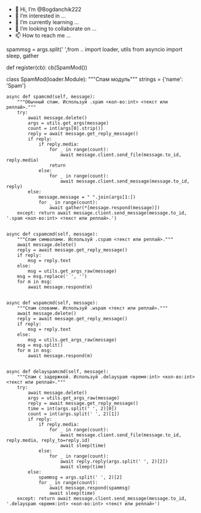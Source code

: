 - 👋 Hi, I’m @Bogdanchik222
- 👀 I’m interested in ...
- 🌱 I’m currently learning ...
- 💞️ I’m looking to collaborate on ...
- 📫 How to reach me ...

<!---
Bogdanchik222/Bogdanchik222 is a ✨ special ✨ repository because its `README.md` (this file) appears on your GitHub profile.
You can click the Preview link to take a look at your changes.
--->
spammsg = args.split(' ',from .. import loader, utils
from asyncio import sleep, gather


def register(cb):
    cb(SpamMod())

class SpamMod(loader.Module):
    """Спам модуль"""
    strings = {'name': 'Spam'}

    async def spamcmd(self, message):
        """Обычный спам. Используй .spam <кол-во:int> <текст или реплай>."""
        try:
            await message.delete()
            args = utils.get_args(message)
            count = int(args[0].strip())
            reply = await message.get_reply_message()
            if reply:
                if reply.media:
                    for _ in range(count):
                        await message.client.send_file(message.to_id, reply.media)
                    return
                else:
                    for _ in range(count):
                        await message.client.send_message(message.to_id, reply)
            else:
                message.message = " ".join(args[1:])
                for _ in range(count):
                    await gather(*[message.respond(message)])
        except: return await message.client.send_message(message.to_id, '.spam <кол-во:int> <текст или реплай>.')


    async def cspamcmd(self, message):
        """Спам символами. Используй .cspam <текст или реплай>."""
        await message.delete()
        reply = await message.get_reply_message()
        if reply:
            msg = reply.text
        else:
            msg = utils.get_args_raw(message)
        msg = msg.replace(' ', '')
        for m in msg:
            await message.respond(m)


    async def wspamcmd(self, message):
        """Спам словами. Используй .wspam <текст или реплай>."""
        await message.delete()
        reply = await message.get_reply_message()
        if reply:
            msg = reply.text
        else:
            msg = utils.get_args_raw(message)
        msg = msg.split()
        for m in msg:
            await message.respond(m)


    async def delayspamcmd(self, message):
        """Спам с задержкой. Используй .delayspam <время:int> <кол-во:int> <текст или реплай>."""
        try:
            await message.delete()
            args = utils.get_args_raw(message)
            reply = await message.get_reply_message()
            time = int(args.split(' ', 2)[0])
            count = int(args.split(' ', 2)[1])
            if reply:
                if reply.media:
                    for _ in range(count):
                        await message.client.send_file(message.to_id, reply.media, reply_to=reply.id)
                        await sleep(time)
                else:
                    for _ in range(count):
                        await reply.reply(args.split(' ', 2)[2])
                        await sleep(time)
            else:
                spammsg = args.split(' ', 2)[2]
                for _ in range(count):
                    await message.respond(spammsg)
                    await sleep(time)
        except: return await message.client.send_message(message.to_id, '.delayspam <время:int> <кол-во:int> <текст или реплай>')

